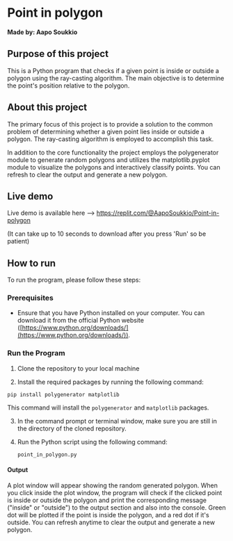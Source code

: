 # Point in polygon

  

**Made by: Aapo Soukkio**

  

## Purpose of this project

  

This is a Python program that checks if a given point is inside or outside a polygon using the ray-casting algorithm. The main objective is to determine the point's position relative to the polygon.

  

## About this project

  

The primary focus of this project is to provide a solution to the common problem of determining whether a given point lies inside or outside a polygon. The ray-casting algorithm is employed to accomplish this task.

  

In addition to the core functionality the project employs the polygenerator module to generate random polygons and utilizes the matplotlib.pyplot module to visualize the polygons and interactively classify points. You can refresh to clear the output and generate a new polygon.



## Live demo

  
Live demo is available here --> https://replit.com/@AapoSoukkio/Point-in-polygon

(It can take up to 10 seconds to download after you press 'Run' so be patient)
  
  

## How to run

  

To run the program, please follow these steps:

### Prerequisites

-   Ensure that you have Python installed on your computer. You can download it from the official Python website ([https://www.python.org/downloads/](https://www.python.org/downloads/)).

### Run the Program

1.  Clone the repository to your local machine
    
2.  Install the required packages by running the following command:
    
```
pip install polygenerator matplotlib
```
This command will install the `polygenerator` and `matplotlib` packages.

3.  In the command prompt or terminal window, make sure you are still in the directory of the cloned repository.
4.  Run the Python script using the following command:
    
    `point_in_polygon.py` 

#### Output

A plot window will appear showing the random generated polygon. When you click inside the plot window, the program will check if the clicked point is inside or outside the polygon and print the corresponding message ("inside" or "outside") to the output section and also into the console. Green dot will be plotted if the point is inside the polygon, and a red dot if it's outside. You can refresh anytime to clear the output and generate a new polygon.
